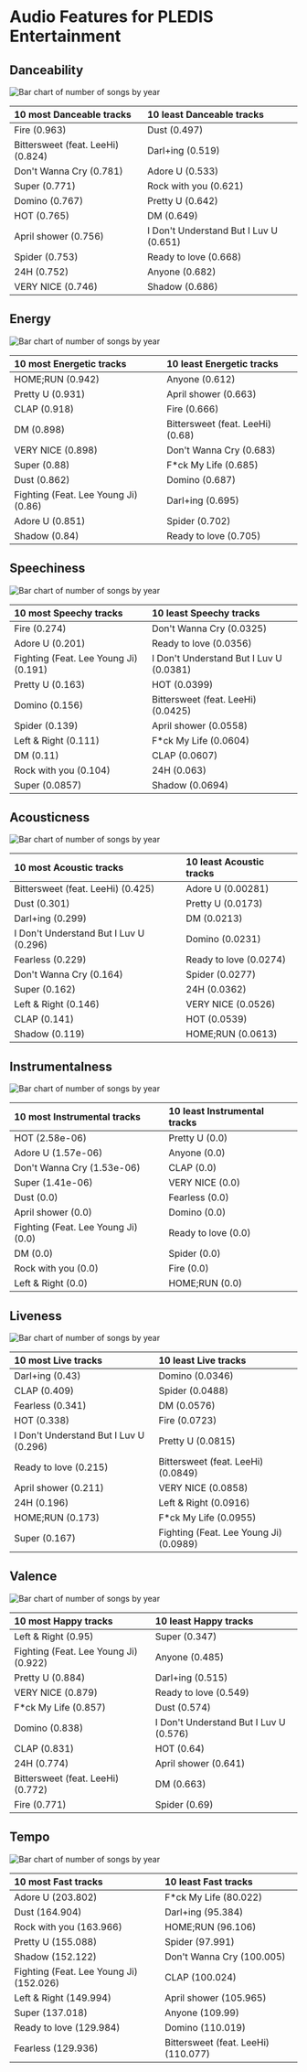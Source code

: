 # Audio Features for PLEDIS Entertainment

## Danceability

![Bar chart of number of songs by year](../../images/labels/pledis_entertainment/audio_features/audio_danceability/distribution.png)

| 10 most Danceable tracks | 10 least Danceable tracks |
|:---|:---|
| Fire (0.963) | Dust (0.497) |
| Bittersweet (feat. LeeHi) (0.824) | Darl+ing (0.519) |
| Don't Wanna Cry (0.781) | Adore U (0.533) |
| Super (0.771) | Rock with you (0.621) |
| Domino (0.767) | Pretty U (0.642) |
| HOT (0.765) | DM (0.649) |
| April shower (0.756) | I Don't Understand But I Luv U (0.651) |
| Spider (0.753) | Ready to love (0.668) |
| 24H (0.752) | Anyone (0.682) |
| VERY NICE (0.746) | Shadow (0.686) |

## Energy

![Bar chart of number of songs by year](../../images/labels/pledis_entertainment/audio_features/audio_energy/distribution.png)

| 10 most Energetic tracks | 10 least Energetic tracks |
|:---|:---|
| HOME;RUN (0.942) | Anyone (0.612) |
| Pretty U (0.931) | April shower (0.663) |
| CLAP (0.918) | Fire (0.666) |
| DM (0.898) | Bittersweet (feat. LeeHi) (0.68) |
| VERY NICE (0.898) | Don't Wanna Cry (0.683) |
| Super (0.88) | F*ck My Life (0.685) |
| Dust (0.862) | Domino (0.687) |
| Fighting (Feat. Lee Young Ji) (0.86) | Darl+ing (0.695) |
| Adore U (0.851) | Spider (0.702) |
| Shadow (0.84) | Ready to love (0.705) |

## Speechiness

![Bar chart of number of songs by year](../../images/labels/pledis_entertainment/audio_features/audio_speechiness/distribution.png)

| 10 most Speechy tracks | 10 least Speechy tracks |
|:---|:---|
| Fire (0.274) | Don't Wanna Cry (0.0325) |
| Adore U (0.201) | Ready to love (0.0356) |
| Fighting (Feat. Lee Young Ji) (0.191) | I Don't Understand But I Luv U (0.0381) |
| Pretty U (0.163) | HOT (0.0399) |
| Domino (0.156) | Bittersweet (feat. LeeHi) (0.0425) |
| Spider (0.139) | April shower (0.0558) |
| Left & Right (0.111) | F*ck My Life (0.0604) |
| DM (0.11) | CLAP (0.0607) |
| Rock with you (0.104) | 24H (0.063) |
| Super (0.0857) | Shadow (0.0694) |

## Acousticness

![Bar chart of number of songs by year](../../images/labels/pledis_entertainment/audio_features/audio_acousticness/distribution.png)

| 10 most Acoustic tracks | 10 least Acoustic tracks |
|:---|:---|
| Bittersweet (feat. LeeHi) (0.425) | Adore U (0.00281) |
| Dust (0.301) | Pretty U (0.0173) |
| Darl+ing (0.299) | DM (0.0213) |
| I Don't Understand But I Luv U (0.296) | Domino (0.0231) |
| Fearless (0.229) | Ready to love (0.0274) |
| Don't Wanna Cry (0.164) | Spider (0.0277) |
| Super (0.162) | 24H (0.0362) |
| Left & Right (0.146) | VERY NICE (0.0526) |
| CLAP (0.141) | HOT (0.0539) |
| Shadow (0.119) | HOME;RUN (0.0613) |

## Instrumentalness

![Bar chart of number of songs by year](../../images/labels/pledis_entertainment/audio_features/audio_instrumentalness/distribution.png)

| 10 most Instrumental tracks | 10 least Instrumental tracks |
|:---|:---|
| HOT (2.58e-06) | Pretty U (0.0) |
| Adore U (1.57e-06) | Anyone (0.0) |
| Don't Wanna Cry (1.53e-06) | CLAP (0.0) |
| Super (1.41e-06) | VERY NICE (0.0) |
| Dust (0.0) | Fearless (0.0) |
| April shower (0.0) | Domino (0.0) |
| Fighting (Feat. Lee Young Ji) (0.0) | Ready to love (0.0) |
| DM (0.0) | Spider (0.0) |
| Rock with you (0.0) | Fire (0.0) |
| Left & Right (0.0) | HOME;RUN (0.0) |

## Liveness

![Bar chart of number of songs by year](../../images/labels/pledis_entertainment/audio_features/audio_liveness/distribution.png)

| 10 most Live tracks | 10 least Live tracks |
|:---|:---|
| Darl+ing (0.43) | Domino (0.0346) |
| CLAP (0.409) | Spider (0.0488) |
| Fearless (0.341) | DM (0.0576) |
| HOT (0.338) | Fire (0.0723) |
| I Don't Understand But I Luv U (0.296) | Pretty U (0.0815) |
| Ready to love (0.215) | Bittersweet (feat. LeeHi) (0.0849) |
| April shower (0.211) | VERY NICE (0.0858) |
| 24H (0.196) | Left & Right (0.0916) |
| HOME;RUN (0.173) | F*ck My Life (0.0955) |
| Super (0.167) | Fighting (Feat. Lee Young Ji) (0.0989) |

## Valence

![Bar chart of number of songs by year](../../images/labels/pledis_entertainment/audio_features/audio_valence/distribution.png)

| 10 most Happy tracks | 10 least Happy tracks |
|:---|:---|
| Left & Right (0.95) | Super (0.347) |
| Fighting (Feat. Lee Young Ji) (0.922) | Anyone (0.485) |
| Pretty U (0.884) | Darl+ing (0.515) |
| VERY NICE (0.879) | Ready to love (0.549) |
| F*ck My Life (0.857) | Dust (0.574) |
| Domino (0.838) | I Don't Understand But I Luv U (0.576) |
| CLAP (0.831) | HOT (0.64) |
| 24H (0.774) | April shower (0.641) |
| Bittersweet (feat. LeeHi) (0.772) | DM (0.663) |
| Fire (0.771) | Spider (0.69) |

## Tempo

![Bar chart of number of songs by year](../../images/labels/pledis_entertainment/audio_features/audio_tempo/distribution.png)

| 10 most Fast tracks | 10 least Fast tracks |
|:---|:---|
| Adore U (203.802) | F*ck My Life (80.022) |
| Dust (164.904) | Darl+ing (95.384) |
| Rock with you (163.966) | HOME;RUN (96.106) |
| Pretty U (155.088) | Spider (97.991) |
| Shadow (152.122) | Don't Wanna Cry (100.005) |
| Fighting (Feat. Lee Young Ji) (152.026) | CLAP (100.024) |
| Left & Right (149.994) | April shower (105.965) |
| Super (137.018) | Anyone (109.99) |
| Ready to love (129.984) | Domino (110.019) |
| Fearless (129.936) | Bittersweet (feat. LeeHi) (110.077) |
